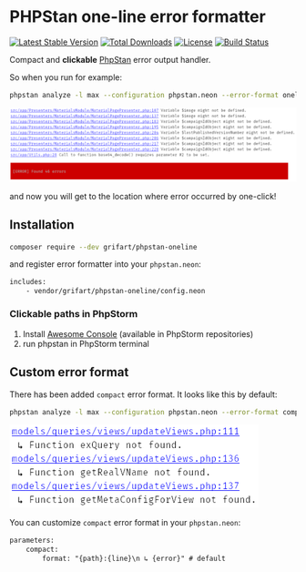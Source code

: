 # PHPStan one-line error formatter

[![Latest Stable Version](https://poser.pugx.org/grifart/phpstan-oneline/v/stable)](https://packagist.org/packages/grifart/phpstan-oneline)
[![Total Downloads](https://poser.pugx.org/grifart/phpstan-oneline/downloads)](https://packagist.org/packages/grifart/phpstan-oneline)
[![License](https://poser.pugx.org/grifart/phpstan-oneline/license)](https://packagist.org/packages/grifart/phpstan-oneline)
[![Build Status](https://travis-ci.org/grifart/phpstan-oneline.svg?branch=master)](https://travis-ci.org/grifart/phpstan-oneline)

Compact and **clickable** [PhpStan](http://github.com/phpstan/phpstan) error output handler.

So when you run for example:

```bash
phpstan analyze -l max --configuration phpstan.neon --error-format oneline
```

![](example.png)

and now you will get to the location where error occurred by one-click!

## Installation

```bash
composer require --dev grifart/phpstan-oneline
```

and register error formatter into your `phpstan.neon`:

```neon
includes:
	- vendor/grifart/phpstan-oneline/config.neon
```

### Clickable paths in PhpStorm

1. Install [Awesome Console](https://github.com/anthraxx/intellij-awesome-console) (available in PhpStorm repositories)
2. run phpstan in PhpStorm terminal


## Custom error format

There has been added `compact` error format. It looks like this by default:

```bash
phpstan analyze -l max --configuration phpstan.neon --error-format compact
```

![](example-compact.png)

You can customize `compact` error format in your `phpstan.neon`:

```neon
parameters:
	compact:
		format: "{path}:{line}\n ↳ {error}" # default
```

